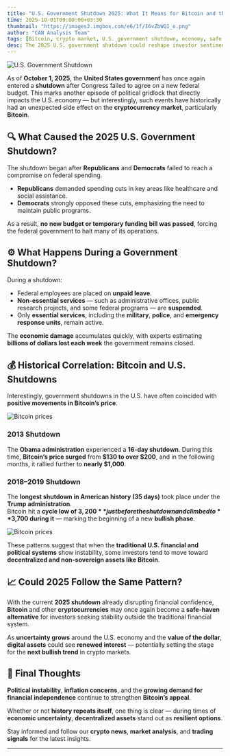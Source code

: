 ```yaml
---
title: "U.S. Government Shutdown 2025: What It Means for Bitcoin and the Crypto Market"
time: 2025-10-01T09:00:00+03:30
thumbnail: "https://images2.imgbox.com/e6/1f/I6vZbWQI_o.png"
author: "CAN Analysis Team"
tags: [Bitcoin, crypto market, U.S. government shutdown, economy, safe haven, inflation, political instability]
desc: The 2025 U.S. government shutdown could reshape investor sentiment — with Bitcoin potentially emerging once again as a safe-haven asset amid rising political and economic uncertainty.
---
```

![U.S. Government Shutdown](https://images2.imgbox.com/33/d4/PxbnQqMi_o.png)

As of **October 1, 2025**, the **United States government** has once again entered a **shutdown** after Congress failed to agree on a new federal budget. This marks another episode of political gridlock that directly impacts the U.S. economy — but interestingly, such events have historically had an unexpected side effect on the **cryptocurrency market**, particularly **Bitcoin**.

## 🔍 What Caused the 2025 U.S. Government Shutdown?

The shutdown began after **Republicans** and **Democrats** failed to reach a compromise on federal spending.

- **Republicans** demanded spending cuts in key areas like healthcare and social assistance.  
- **Democrats** strongly opposed these cuts, emphasizing the need to maintain public programs.  

As a result, **no new budget or temporary funding bill was passed**, forcing the federal government to halt many of its operations.

## ⚙️ What Happens During a Government Shutdown?

During a shutdown:

- Federal employees are placed on **unpaid leave**.  
- **Non-essential services** — such as administrative offices, public research projects, and some federal programs — are **suspended**.  
- Only **essential services**, including the **military**, **police**, and **emergency response units**, remain active.  

The **economic damage** accumulates quickly, with experts estimating **billions of dollars lost each week** the government remains closed.

## 💰 Historical Correlation: Bitcoin and U.S. Shutdowns

Interestingly, government shutdowns in the U.S. have often coincided with **positive movements in Bitcoin’s price**.

![Bitcoin prices](https://images2.imgbox.com/98/71/s1wRXUGA_o.png)

### 2013 Shutdown

The **Obama administration** experienced a **16-day shutdown**. During this time, **Bitcoin’s price surged** from **$130 to over $200**, and in the following months, it rallied further to **nearly $1,000**.

### 2018–2019 Shutdown

The **longest shutdown in American history (35 days)** took place under the **Trump administration**.  
Bitcoin hit a **cycle low of $3,200** just before the shutdown and climbed to **$3,700 during it** — marking the beginning of a new **bullish phase**.

![Bitcoin prices](https://images2.imgbox.com/42/62/i5KfTFig_o.png)

These patterns suggest that when the **traditional U.S. financial and political systems** show instability, some investors tend to move toward **decentralized and non-sovereign assets like Bitcoin**.

## 📈 Could 2025 Follow the Same Pattern?

With the current **2025 shutdown** already disrupting financial confidence, **Bitcoin** and other **cryptocurrencies** may once again become a **safe-haven alternative** for investors seeking stability outside the traditional financial system.

As **uncertainty grows** around the U.S. economy and the **value of the dollar**, **digital assets** could see **renewed interest** — potentially setting the stage for the **next bullish trend** in crypto markets.

## 🧭 Final Thoughts

**Political instability**, **inflation concerns**, and the **growing demand for financial independence** continue to strengthen **Bitcoin’s appeal**.  

Whether or not **history repeats itself**, one thing is clear — during times of **economic uncertainty**, **decentralized assets** stand out as **resilient options**.

Stay informed and follow our **crypto news**, **market analysis**, and **trading signals** for the latest insights.

---
